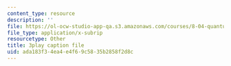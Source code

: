 ```yaml
---
content_type: resource
description: ''
file: https://ol-ocw-studio-app-qa.s3.amazonaws.com/courses/8-04-quantum-physics-i-spring-2016/ada183f34ea4e4f69c5835b2858f2d8c_yqrMAZkQOwI.srt
file_type: application/x-subrip
resourcetype: Other
title: 3play caption file
uid: ada183f3-4ea4-e4f6-9c58-35b2858f2d8c
---
```

